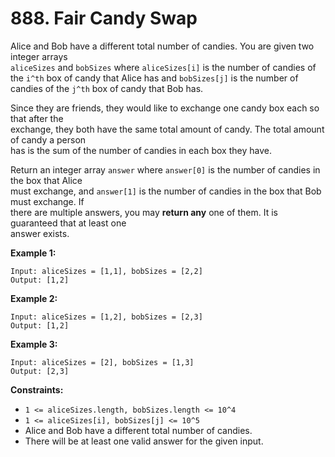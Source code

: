 # 888. Fair Candy Swap

Alice and Bob have a different total number of candies. You are given two integer arrays  
`aliceSizes` and `bobSizes` where `aliceSizes[i]` is the number of candies of the `i^th` box of
candy that Alice has and `bobSizes[j]` is the number of candies of the `j^th` box of candy that
Bob has.

Since they are friends, they would like to exchange one candy box each so that after the  
exchange, they both have the same total amount of candy. The total amount of candy a person  
has is the sum of the number of candies in each box they have.

Return an integer array `answer` where `answer[0]` is the number of candies in the box that Alice  
must exchange, and `answer[1]` is the number of candies in the box that Bob must exchange. If  
there are multiple answers, you may **return any** one of them. It is guaranteed that at least one  
answer exists.

**Example 1:**

    Input: aliceSizes = [1,1], bobSizes = [2,2]
    Output: [1,2]

**Example 2:**

    Input: aliceSizes = [1,2], bobSizes = [2,3]
    Output: [1,2]

**Example 3:**

    Input: aliceSizes = [2], bobSizes = [1,3]
    Output: [2,3]

**Constraints:**

- `1 <= aliceSizes.length, bobSizes.length <= 10^4`
- `1 <= aliceSizes[i], bobSizes[j] <= 10^5`
- Alice and Bob have a different total number of candies.
- There will be at least one valid answer for the given input.
